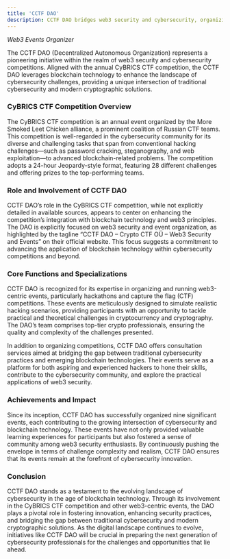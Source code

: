 ```yaml
---
title: 'CCTF DAO'
description: CCTF DAO bridges web3 security and cybersecurity, organizing advanced blockchain competitions and events for top crypto professionals.
---
```


*Web3 Events Organizer*

The CCTF DAO (Decentralized Autonomous Organization) represents a pioneering initiative within the realm of web3 security and cybersecurity competitions. Aligned with the annual CyBRICS CTF competition, the CCTF DAO leverages blockchain technology to enhance the landscape of cybersecurity challenges, providing a unique intersection of traditional cybersecurity and modern cryptographic solutions.

### CyBRICS CTF Competition Overview
The CyBRICS CTF competition is an annual event organized by the More Smoked Leet Chicken alliance, a prominent coalition of Russian CTF teams. This competition is well-regarded in the cybersecurity community for its diverse and challenging tasks that span from conventional hacking challenges—such as password cracking, steganography, and web exploitation—to advanced blockchain-related problems. The competition adopts a 24-hour Jeopardy-style format, featuring 28 different challenges and offering prizes to the top-performing teams.

### Role and Involvement of CCTF DAO
CCTF DAO’s role in the CyBRICS CTF competition, while not explicitly detailed in available sources, appears to center on enhancing the competition’s integration with blockchain technology and web3 principles. The DAO is explicitly focused on web3 security and event organization, as highlighted by the tagline “CCTF DAO – Crypto CTF OÜ – Web3 Security and Events” on their official website. This focus suggests a commitment to advancing the application of blockchain technology within cybersecurity competitions and beyond.

### Core Functions and Specializations
CCTF DAO is recognized for its expertise in organizing and running web3-centric events, particularly hackathons and capture the flag (CTF) competitions. These events are meticulously designed to simulate realistic hacking scenarios, providing participants with an opportunity to tackle practical and theoretical challenges in cryptocurrency and cryptography. The DAO’s team comprises top-tier crypto professionals, ensuring the quality and complexity of the challenges presented.

In addition to organizing competitions, CCTF DAO offers consultation services aimed at bridging the gap between traditional cybersecurity practices and emerging blockchain technologies. Their events serve as a platform for both aspiring and experienced hackers to hone their skills, contribute to the cybersecurity community, and explore the practical applications of web3 security.

### Achievements and Impact
Since its inception, CCTF DAO has successfully organized nine significant events, each contributing to the growing intersection of cybersecurity and blockchain technology. These events have not only provided valuable learning experiences for participants but also fostered a sense of community among web3 security enthusiasts. By continuously pushing the envelope in terms of challenge complexity and realism, CCTF DAO ensures that its events remain at the forefront of cybersecurity innovation.

### Conclusion
CCTF DAO stands as a testament to the evolving landscape of cybersecurity in the age of blockchain technology. Through its involvement in the CyBRICS CTF competition and other web3-centric events, the DAO plays a pivotal role in fostering innovation, enhancing security practices, and bridging the gap between traditional cybersecurity and modern cryptographic solutions. As the digital landscape continues to evolve, initiatives like CCTF DAO will be crucial in preparing the next generation of cybersecurity professionals for the challenges and opportunities that lie ahead.
